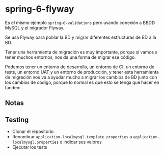 # spring-6-flyway

Es el mismo ejemplo `spring-6-validations` pero usando conexión a BBDD MySQL y el migrador Flyway.

Se usa Flyway para poblar la BD y migrar diferentes estructuras de BD a la BD.

Tener una herramienta de migración es muy importante, porque si vamos a tener muchos entornos, nos da una forma de migrar ese código.

Podemos tener un entorno de desarrollo, un entorno de CI, un entorno de tests, un entorno UAT y un entorno de producción, y tener esta herramienta de migración nos va a ayudar mucho a migrar los cambios de BD junto con los cambios de código, porque lo normal es que esto se tenga que hacer en tandem.

## Notas

## Testing

- Clonar el repositorio
- Renombrar `application-localmysql.template.properties` a `application-localmysql.properties` e indicar sus valores
- Ejecutar los tests
